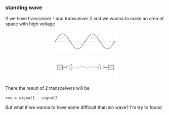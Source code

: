 
### standing wave


If we have transceiver 1 and transceiver 2 and we wanna to make an area of ​​space with high voltage

<p align="center"> <img src="wave.gif"  width = 40%  /></p>
<p align="center"> <img src="wave2.png"  width = 40%  /></p>

There the result of 2 transceivers will be

```
res = signal1 - signal2
```

But what if we wanna to have some difficult than sin wave? I'm try to found
